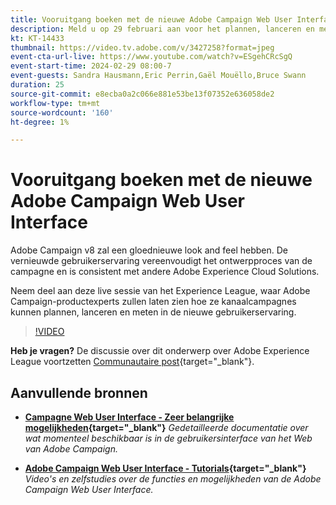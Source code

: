```yaml
---
title: Vooruitgang boeken met de nieuwe Adobe Campaign Web User Interface
description: Meld u op 29 februari aan voor het plannen, lanceren en meten van kanaalstrategieën met de nieuwe Adobe Campaign Web User Interface.
kt: KT-14433
thumbnail: https://video.tv.adobe.com/v/3427258?format=jpeg
event-cta-url-live: https://www.youtube.com/watch?v=ESgehCRcSgQ
event-start-time: 2024-02-29 08:00-7
event-guests: Sandra Hausmann,Eric Perrin,Gaël Mouëllo,Bruce Swann
duration: 25
source-git-commit: e8ecba0a2c066e881e53be13f07352e636058de2
workflow-type: tm+mt
source-wordcount: '160'
ht-degree: 1%

---
```


# Vooruitgang boeken met de nieuwe Adobe Campaign Web User Interface

Adobe Campaign v8 zal een gloednieuwe look and feel hebben. De vernieuwde gebruikerservaring vereenvoudigt het ontwerpproces van de campagne en is consistent met andere Adobe Experience Cloud Solutions.

Neem deel aan deze live sessie van het Experience League, waar Adobe Campaign-productexperts zullen laten zien hoe ze kanaalcampagnes kunnen plannen, lanceren en meten in de nieuwe gebruikerservaring.

>[!VIDEO](https://video.tv.adobe.com/v/3427258/?quality=12&learn=on)

**Heb je vragen?** De discussie over dit onderwerp over Adobe Experience League voortzetten [Communautaire post](https://experienceleaguecommunities.adobe.com/t5/adobe-campaign-classic/experience-league-live-post-session-discussion-leaping-ahead/m-p/656893#M2671){target="_blank"}.

## Aanvullende bronnen

* **[Campagne Web User Interface - Zeer belangrijke mogelijkheden](https://experienceleague.adobe.com/docs/campaign-web/v8/whats-new.html){target="_blank"}**
  *Gedetailleerde documentatie over wat momenteel beschikbaar is in de gebruikersinterface van het Web van Adobe Campaign.*

* **[Adobe Campaign Web User Interface - Tutorials](https://experienceleague.adobe.com/docs/campaign-web-learn/tutorials/overview.html?lang=en){target="_blank"}**
  *Video&#39;s en zelfstudies over de functies en mogelijkheden van de Adobe Campaign Web User Interface.*

